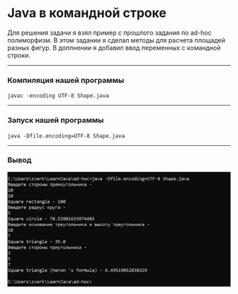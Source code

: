 # Java в командной строке
Для решения задачи я взял пример с прошлого задания по ad-hoc полиморфизм. В этом задании я сделал методы для расчета площадей разных фигур. В доплнении я добавил ввод переменных с командной строки. 

----
### Компиляция нашей программы
```shell
javac -encoding UTF-8 Shape.java
```
------
### Запуск нашей программы
```shell
java -Dfile.encoding=UTF-8 Shape.java
``` 
-----

### Вывод 
![Вывод нашей программы](../images/out.png)